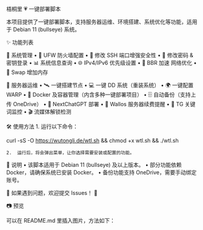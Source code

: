 梧桐里 💗 一键部署脚本

本项目提供了一键部署脚本，支持服务器运维、环境搭建、系统优化等功能，适用于 Debian 11 (bullseye) 系统。

✨ 功能列表

🔧 系统管理
	•	🛑 UFW 防火墙配置
	•	🔐 修改 SSH 端口增强安全性
	•	🔑 修改密码 & 密钥登录
	•	📊 系统信息查询
	•	🌐 IPv4/IPv6 优先级设置
	•	🚀 BBR 加速 网络优化
	•	💾 Swap 增加内存

🚀 服务器运维
	•	🛰️ 一键搭建节点
	•	💻 一键 DD 系统（重装系统）
	•	🌍 一键配置 WARP
	•	🐳 Docker 及容器管理（内含多种一键部署项目）
	•	🗄️ 自动备份（支持上传 OneDrive）
	•	🤖 NextChatGPT 部署
	•	📝 Wallos 服务器续费提醒
	•	📡 TG 关键词监控
	•	🎬 流媒体解锁检测

🛠 使用方法
	1.	运行以下命令：

curl -sS -O https://wutongli.de/wtl.sh && chmod +x wtl.sh && ./wtl.sh


	2.	运行后，将会弹出菜单，让你选择需要安装或配置的功能。

📌 说明
	•	该脚本适用于 Debian 11 (bullseye) 及以上版本。
	•	部分功能依赖 Docker，请确保系统已安装 Docker。
	•	备份功能支持 OneDrive，需要手动绑定账号。

📢 如果遇到问题，欢迎提交 Issues！ 🎉

📷 预览

可以在 README.md 里插入图片，方法如下：




